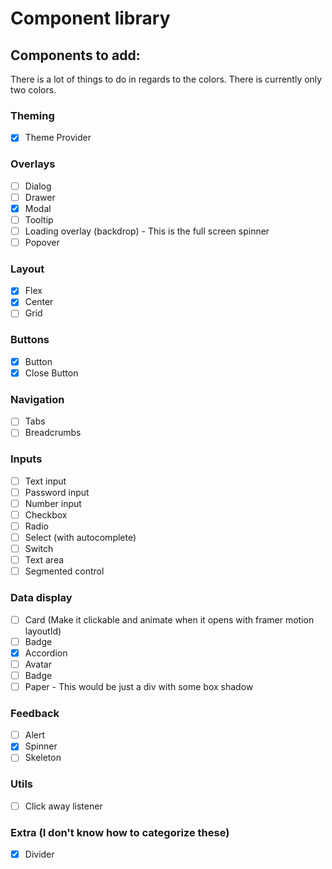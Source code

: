 # Component library

## Components to add:

There is a lot of things to do in regards to the colors. There is currently only two colors.

### Theming

- [x] Theme Provider

### Overlays

- [ ] Dialog
- [ ] Drawer
- [x] Modal
- [ ] Tooltip
- [ ] Loading overlay (backdrop) - This is the full screen spinner
- [ ] Popover

### Layout

- [x] Flex
- [x] Center
- [ ] Grid

### Buttons

- [x] Button
- [x] Close Button

### Navigation

- [ ] Tabs
- [ ] Breadcrumbs

### Inputs

- [ ] Text input
- [ ] Password input
- [ ] Number input
- [ ] Checkbox
- [ ] Radio
- [ ] Select (with autocomplete)
- [ ] Switch
- [ ] Text area
- [ ] Segmented control

### Data display

- [ ] Card (Make it clickable and animate when it opens with framer motion layoutId)
- [ ] Badge
- [x] Accordion
- [ ] Avatar
- [ ] Badge
- [ ] Paper - This would be just a div with some box shadow

### Feedback

- [ ] Alert
- [x] Spinner
- [ ] Skeleton

### Utils

- [ ] Click away listener

### Extra (I don't know how to categorize these)

- [x] Divider
